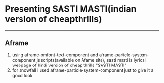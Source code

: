 # Presenting SASTI MASTI(indian version of cheapthrills)
-----------------------------------------------------------------------
## Aframe
1. using aframe-bmfont-text-component and aframe-particle-system-component js scripts(available on Afame site), sasti masti is 
    lyrical webpage of hindi version of cheap thrills "SASTI MASTI"
2. for snowfall i used  aframe-particle-system-component just to give it a good look
